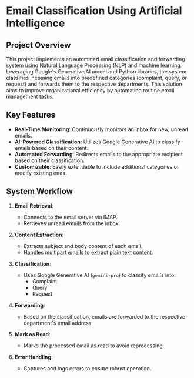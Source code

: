 # Email Classification Using Artificial Intelligence

## Project Overview
This project implements an automated email classification and forwarding system using Natural Language Processing (NLP) and machine learning. Leveraging Google's Generative AI model and Python libraries, the system classifies incoming emails into predefined categories (complaint, query, or request) and forwards them to the respective departments. This solution aims to improve organizational efficiency by automating routine email management tasks.

## Key Features
- **Real-Time Monitoring**: Continuously monitors an inbox for new, unread emails.
- **AI-Powered Classification**: Utilizes Google Generative AI to classify emails based on their content.
- **Automated Forwarding**: Redirects emails to the appropriate recipient based on their classification.
- **Customizable**: Easily extendable to include additional categories or modify existing ones.

## System Workflow
1. **Email Retrieval**:
   - Connects to the email server via IMAP.
   - Retrieves unread emails from the inbox.

2. **Content Extraction**:
   - Extracts subject and body content of each email.
   - Handles multipart emails to extract plain text content.

3. **Classification**:
   - Uses Google Generative AI (`gemini-pro`) to classify emails into:
     - Complaint
     - Query
     - Request

4. **Forwarding**:
   - Based on the classification, emails are forwarded to the respective department's email address.

5. **Mark as Read**:
   - Marks the processed email as read to avoid reprocessing.

6. **Error Handling**:
   - Captures and logs errors to ensure robust operation.

